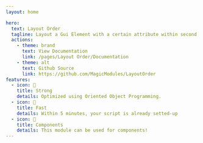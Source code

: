 ```yaml
---
layout: home

hero:
  text: Layout Order
  tagline: Layout a Gui Element with a certain attribute within second.
  actions:
    - theme: brand
      text: View Documentation
      link: /pages/Layout Order/Documentation
    - theme: alt
      text: Github Source
      link: https://github.com/MagicModules/LayoutOrder
features:
  - icon: 💪
    title: Strong
    details: Optimized using Oriented Object Programming.
  - icon: 🚀
    title: Fast
    details: Within 5 minutes, your script is already setted-up
  - icon: 🧱
    title: Components
    details: This module can be used for components!
---
```

